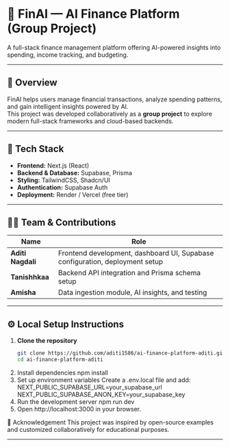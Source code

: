 # 💸 FinAI — AI Finance Platform (Group Project)

A full-stack finance management platform offering AI-powered insights into spending, income tracking, and budgeting.

---

## 🚀 Overview

FinAI helps users manage financial transactions, analyze spending patterns, and gain intelligent insights powered by AI.  
This project was developed collaboratively as a **group project** to explore modern full-stack frameworks and cloud-based backends.

---

## 🧰 Tech Stack

- **Frontend:** Next.js (React)
- **Backend & Database:** Supabase, Prisma
- **Styling:** TailwindCSS, Shadcn/UI
- **Authentication:** Supabase Auth
- **Deployment:** Render / Vercel (free tier)

---

## 👩‍💻 Team & Contributions

| Name | Role |
|------|------|
| **Aditi Nagdali** | Frontend development, dashboard UI, Supabase configuration, deployment setup |
| **Tanishhkaa** | Backend API integration and Prisma schema setup |
| **Amisha** | Data ingestion module, AI insights, and testing |

---

## ⚙️ Local Setup Instructions

1. **Clone the repository**
   ```bash
   git clone https://github.com/aditi1586/ai-finance-platform-aditi.git
   cd ai-finance-platform-aditi
2. Install dependencies
   npm install
3. Set up environment variables
   Create a .env.local file and add:
   NEXT_PUBLIC_SUPABASE_URL=your_supabase_url
   NEXT_PUBLIC_SUPABASE_ANON_KEY=your_supabase_key
4. Run the development server
   npm run dev
5. Open http://localhost:3000 in your browser.


📜 Acknowledgement
This project was inspired by open-source examples and customized collaboratively for educational purposes.

---
